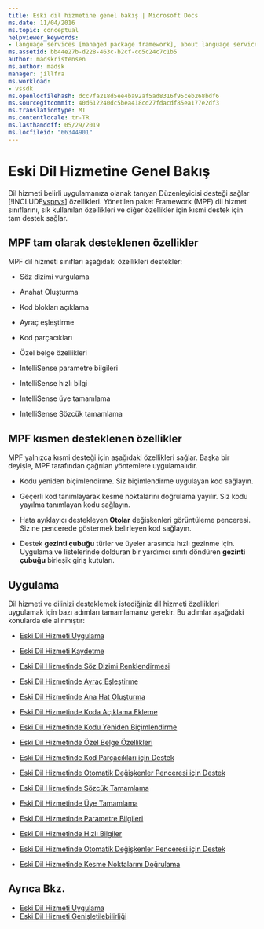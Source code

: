 ```yaml
---
title: Eski dil hizmetine genel bakış | Microsoft Docs
ms.date: 11/04/2016
ms.topic: conceptual
helpviewer_keywords:
- language services [managed package framework], about language services
ms.assetid: bb44e27b-d228-463c-b2cf-cd5c24c7c1b5
author: madskristensen
ms.author: madsk
manager: jillfra
ms.workload:
- vssdk
ms.openlocfilehash: dcc7fa218d5ee4ba92af5ad8316f95ceb268bdf6
ms.sourcegitcommit: 40d612240dc5bea418cd27fdacdf85ea177e2df3
ms.translationtype: MT
ms.contentlocale: tr-TR
ms.lasthandoff: 05/29/2019
ms.locfileid: "66344901"
---
```

# <a name="legacy-language-service-overview"></a>Eski Dil Hizmetine Genel Bakış
Dil hizmeti belirli uygulamanıza olanak tanıyan Düzenleyicisi desteği sağlar [!INCLUDE[vsprvs](../../code-quality/includes/vsprvs_md.md)] özellikleri. Yönetilen paket Framework (MPF) dil hizmet sınıflarını, sık kullanılan özellikleri ve diğer özellikler için kısmi destek için tam destek sağlar.

## <a name="fully-supported-features-in-the-mpf"></a>MPF tam olarak desteklenen özellikler
 MPF dil hizmeti sınıfları aşağıdaki özellikleri destekler:

- Söz dizimi vurgulama

- Anahat Oluşturma

- Kod blokları açıklama

- Ayraç eşleştirme

- Kod parçacıkları

- Özel belge özellikleri

- IntelliSense parametre bilgileri

- IntelliSense hızlı bilgi

- IntelliSense üye tamamlama

- IntelliSense Sözcük tamamlama

## <a name="partially-supported-features-in-the-mpf"></a>MPF kısmen desteklenen özellikler
 MPF yalnızca kısmi desteği için aşağıdaki özellikleri sağlar. Başka bir deyişle, MPF tarafından çağrılan yöntemlere uygulamalıdır.

- Kodu yeniden biçimlendirme. Siz biçimlendirme uygulayan kod sağlayın.

- Geçerli kod tanımlayarak kesme noktalarını doğrulama yayılır. Siz kodu yayılma tanımlayan kodu sağlayın.

- Hata ayıklayıcı destekleyen **Otolar** değişkenleri görüntüleme penceresi. Siz ne pencerede göstermek belirleyen kod sağlayın.

- Destek **gezinti çubuğu** türler ve üyeler arasında hızlı gezinme için. Uygulama ve listelerinde dolduran bir yardımcı sınıfı döndüren **gezinti çubuğu** birleşik giriş kutuları.

## <a name="implementation"></a>Uygulama
 Dil hizmeti ve dilinizi desteklemek istediğiniz dil hizmeti özellikleri uygulamak için bazı adımları tamamlamanız gerekir. Bu adımlar aşağıdaki konularda ele alınmıştır:

- [Eski Dil Hizmeti Uygulama](../../extensibility/internals/implementing-a-legacy-language-service2.md)

- [Eski Dil Hizmeti Kaydetme](../../extensibility/internals/registering-a-legacy-language-service1.md)

- [Eski Dil Hizmetinde Söz Dizimi Renklendirmesi](../../extensibility/internals/syntax-colorizing-in-a-legacy-language-service.md)

- [Eski Dil Hizmetinde Ayraç Eşleştirme](../../extensibility/internals/brace-matching-in-a-legacy-language-service.md)

- [Eski Dil Hizmetinde Ana Hat Oluşturma](../../extensibility/internals/outlining-in-a-legacy-language-service.md)

- [Eski Dil Hizmetinde Koda Açıklama Ekleme](../../extensibility/internals/commenting-code-in-a-legacy-language-service.md)

- [Eski Dil Hizmetinde Kodu Yeniden Biçimlendirme](../../extensibility/internals/reformatting-code-in-a-legacy-language-service.md)

- [Eski Dil Hizmetinde Özel Belge Özellikleri](../../extensibility/internals/custom-document-properties-in-a-legacy-language-service.md)

- [Eski Dil Hizmetinde Kod Parçacıkları için Destek](../../extensibility/internals/support-for-code-snippets-in-a-legacy-language-service.md)

- [Eski Dil Hizmetinde Otomatik Değişkenler Penceresi için Destek](../../extensibility/internals/support-for-the-navigation-bar-in-a-legacy-language-service.md)

- [Eski Dil Hizmetinde Sözcük Tamamlama](../../extensibility/internals/word-completion-in-a-legacy-language-service.md)

- [Eski Dil Hizmetinde Üye Tamamlama](../../extensibility/internals/member-completion-in-a-legacy-language-service.md)

- [Eski Dil Hizmetinde Parametre Bilgileri](../../extensibility/internals/parameter-info-in-a-legacy-language-service2.md)

- [Eski Dil Hizmetinde Hızlı Bilgiler](../../extensibility/internals/quick-info-in-a-legacy-language-service.md)

- [Eski Dil Hizmetinde Otomatik Değişkenler Penceresi için Destek](../../extensibility/internals/support-for-the-autos-window-in-a-legacy-language-service.md)

- [Eski Dil Hizmetinde Kesme Noktalarını Doğrulama](../../extensibility/internals/validating-breakpoints-in-a-legacy-language-service.md)

## <a name="see-also"></a>Ayrıca Bkz.
- [Eski Dil Hizmeti Uygulama](../../extensibility/internals/implementing-a-legacy-language-service1.md)
- [Eski Dil Hizmeti Genişletilebilirliği](../../extensibility/internals/legacy-language-service-extensibility.md)